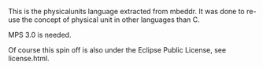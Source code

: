This is the physicalunits language extracted from mbeddr.
It was done to re-use the concept of physical unit in other languages than C.

MPS 3.0 is needed.

Of course this spin off is also under the Eclipse Public License, see license.html.